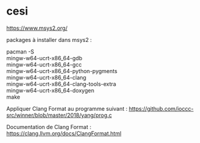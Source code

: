 # cesi

https://www.msys2.org/


packages à installer dans msys2 :

pacman -S \
mingw-w64-ucrt-x86_64-gdb \
mingw-w64-ucrt-x86_64-gcc \
mingw-w64-ucrt-x86_64-python-pygments \
mingw-w64-ucrt-x86_64-clang \
mingw-w64-ucrt-x86_64-clang-tools-extra \
mingw-w64-ucrt-x86_64-doxygen \
make


Appliquer Clang Format au programme suivant :
https://github.com/ioccc-src/winner/blob/master/2018/yang/prog.c

Documentation de Clang Format :
https://clang.llvm.org/docs/ClangFormat.html
